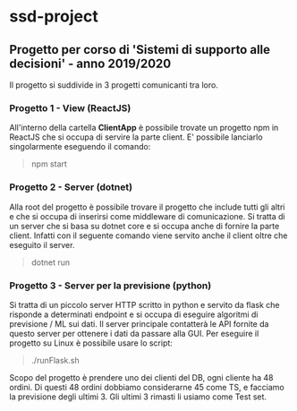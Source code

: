 # ssd-project
## Progetto per corso di 'Sistemi di supporto alle decisioni' - anno 2019/2020


Il progetto si suddivide in 3 progetti comunicanti tra loro. 

### Progetto 1 - View (ReactJS)
All'interno della cartella **ClientApp** è possibile trovate un progetto npm in ReactJS che si occupa di servire la parte client. 
E' possibile lanciarlo singolarmente eseguendo il comando: 

> npm start


### Progetto 2 - Server (dotnet)
Alla root del progetto è possibile trovare il progetto che include tutti gli altri e che si occupa di 
inserirsi come middleware di comunicazione. 
Si tratta di un server che si basa su dotnet core e si occupa anche di fornire la parte client. 
Infatti con il seguente comando viene servito anche il client oltre che eseguito il server. 

> dotnet run

### Progetto 3 - Server per la previsione (python)
Si tratta di un piccolo server HTTP scritto in python e servito da flask che risponde a determinati endpoint e si occupa di eseguire algoritmi 
di previsione / ML sui dati. Il server principale contatterà le API fornite da questo server per ottenere i dati da passare alla GUI. 
Per eseguire il progetto su Linux è possibile usare lo script:

> ./runFlask.sh





Scopo del progetto è prendere uno dei clienti del DB, ogni cliente ha 48 ordini. 
Di questi 48 ordini dobbiamo considerarne 45 come TS, e facciamo la previsione degli ultimi 3. 
Gli ultimi 3 rimasti li usiamo come Test set.
